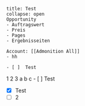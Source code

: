 ```ad-note
title: Test
collapse: open
Opportunity
- Auftragswert
- Preis
- Pages
- Ergebnisseiten

Account: [[Admonition All]]
- hh

- [ ]  Test

```

1
2
3
a b c - [ ] Test

- [x] Test
- [ ] 2